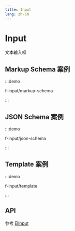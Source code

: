 ```yaml
---
title: Input
lang: zh-CN
---
```


# Input

文本输入框

## Markup Schema 案例

:::demo

f-input/markup-schema

:::

## JSON Schema 案例

:::demo

f-input/json-schema

:::

## Template 案例

:::demo

f-input/template

:::

## API

参考 [ElInput](https://element-plus.org/zh-CN/component/input.html)
